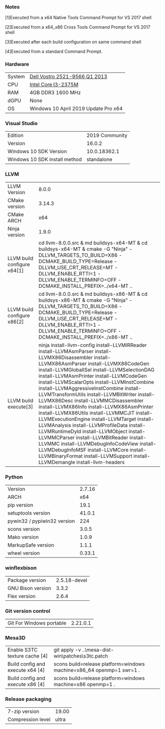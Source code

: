 ### Notes

[1]Executed from a x64 Native Tools Command Prompt for VS 2017 shell

[2]Executed from a x64_x86 Cross Tools Command Prompt for VS 2017 shell

[3]Executed after each build configuration on same command shell

[4]Executed from a standard Command Prompt.
### Hardware
| | |
|-|-|
System | [Dell Vostro 2521-9566 Q1 2013](http://www.dell.com/support/home/en/us/robsdt1/product-support/product/vostro-2521)
CPU | [Intel Core I3-2375M](https://ark.intel.com/products/74259/Intel-Core-i3-2375M-Processor-3M-Cache-1_50-GHz)
RAM | 4GB DDR3 1600 MHz
dGPU | None
OS | Windows 10 April 2019 Update Pro x64
### Visual Studio
| | |
|-|-|
Edition | 2019 Community
Version | 16.0.2
Windows 10 SDK Version | 10.0.18362.1
Windows 10 SDK install method | standalone
### LLVM
| | |
|-|-|
LLVM Version | 8.0.0
CMake version | 3.14.3
CMake ARCH | x64
Ninja version | 1.9.0
LLVM build configure x64[1] | cd llvm-8.0.0.src & md buildsys-x64-MT & cd buildsys-x64-MT & cmake -G "Ninja" -DLLVM_TARGETS_TO_BUILD=X86 -DCMAKE_BUILD_TYPE=Release -DLLVM_USE_CRT_RELEASE=MT -DLLVM_ENABLE_RTTI=1 -DLLVM_ENABLE_TERMINFO=OFF -DCMAKE_INSTALL_PREFIX=../x64-MT ..
LLVM build configure x86[2] | cd llvm-8.0.0.src & md buildsys-x86-MT & cd buildsys-x86-MT & cmake -G "Ninja" -DLLVM_TARGETS_TO_BUILD=X86 -DCMAKE_BUILD_TYPE=Release -DLLVM_USE_CRT_RELEASE=MT -DLLVM_ENABLE_RTTI=1 -DLLVM_ENABLE_TERMINFO=OFF -DCMAKE_INSTALL_PREFIX=../x86-MT ..
LLVM build execute[3] | ninja install-llvm-config install-LLVMIRReader install-LLVMAsmParser install-LLVMX86Disassembler install-LLVMX86AsmParser install-LLVMX86CodeGen install-LLVMGlobalISel install-LLVMSelectionDAG install-LLVMAsmPrinter install-LLVMCodeGen install-LLVMScalarOpts install-LLVMInstCombine install-LLVMAggressiveInstCombine install-LLVMTransformUtils install-LLVMBitWriter install-LLVMX86Desc install-LLVMMCDisassembler install-LLVMX86Info install-LLVMX86AsmPrinter install-LLVMX86Utils install-LLVMMCJIT install-LLVMExecutionEngine install-LLVMTarget install-LLVMAnalysis install-LLVMProfileData install-LLVMRuntimeDyld install-LLVMObject install-LLVMMCParser install-LLVMBitReader install-LLVMMC install-LLVMDebugInfoCodeView install-LLVMDebugInfoMSF install-LLVMCore install-LLVMBinaryFormat install-LLVMSupport install-LLVMDemangle install-llvm-headers
### Python
| | |
|-|-|
Version | 2.7.16
ARCH | x64
pip version | 19.1
setuptools version | 41.0.1
pywin32 / pypiwin32 version | 224
scons version | 3.0.5
Mako version | 1.0.9
MarkupSafe version | 1.1.1
wheel version | 0.33.1
### winflexbison
| | |
|-|-|
Package version | 2.5.18-devel
GNU Bison version | 3.3.2
Flex version | 2.6.4
### Git version control
| | |
|-|-|
Git For Windows portable | 2.21.0.1
### Mesa3D
| | |
|-|-|
Enable S3TC texture cache [4] | git apply -v ..\mesa-dist-win\patches\s3tc.patch
Build config and execute x64 [4] | scons build=release platform=windows machine=x86_64 openmp=1 swr=1 .
Build config and execute x86 [4] | scons build=release platform=windows machine=x86 openmp=1 .
### Release packaging
| | |
|-|-|
7-zip version | 19.00
Compression level | ultra